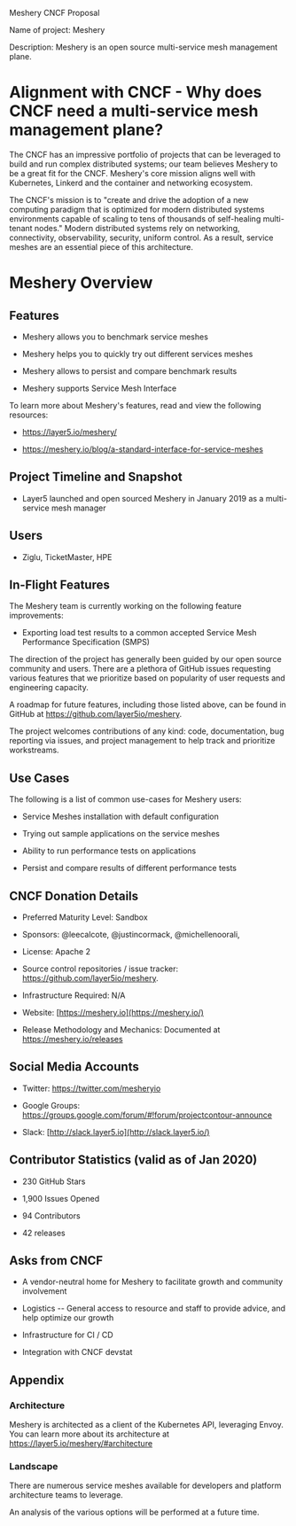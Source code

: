 Meshery CNCF Proposal

Name of project: Meshery

Description: Meshery is an open source multi-service mesh management plane.

Alignment with CNCF - Why does CNCF need a multi-service mesh management plane?
===============================================================================

The CNCF has an impressive portfolio of projects that can be leveraged to build and run complex distributed systems; our team believes Meshery to be a great fit for the CNCF. Meshery's core mission aligns well with Kubernetes, Linkerd and the container and networking ecosystem. 

The CNCF's mission is to "create and drive the adoption of a new computing paradigm that is optimized for modern distributed systems environments capable of scaling to tens of thousands of self-healing multi-tenant nodes." Modern distributed systems rely on networking, connectivity, observability, security, uniform control. As a result, service meshes are an essential piece of this architecture.

Meshery Overview
================

Features
--------

-   Meshery allows you to benchmark service meshes

-   Meshery helps you to quickly try out different services meshes

-   Meshery allows to persist and compare benchmark results

-   Meshery supports Service Mesh Interface

To learn more about Meshery's features, read and view the following resources:

-   <https://layer5.io/meshery/>

-   <https://meshery.io/blog/a-standard-interface-for-service-meshes>

Project Timeline and Snapshot
-----------------------------

-   Layer5 launched and open sourced Meshery in January 2019 as a multi-service mesh manager

Users
-----

-   Ziglu, TicketMaster, HPE

In-Flight Features
------------------

The Meshery team is currently working on the following feature improvements:

-   Exporting load test results to a common accepted Service Mesh Performance Specification (SMPS)

The direction of the project has generally been guided by our open source community and users. There are a plethora of GitHub issues requesting various features that we prioritize based on popularity of user requests and engineering capacity.

A roadmap for future features, including those listed above, can be found in GitHub at <https://github.com/layer5io/meshery>.

The project welcomes contributions of any kind: code, documentation, bug reporting via issues, and project management to help track and prioritize workstreams.

Use Cases 
----------

The following is a list of common use-cases for Meshery users:

-   Service Meshes installation with default configuration

-   Trying out sample applications on the service meshes

-   Ability to run performance tests on applications

-   Persist and compare results of different performance tests

CNCF Donation Details
---------------------

-   Preferred Maturity Level: Sandbox

-   Sponsors: @leecalcote, @justincormack, @michellenoorali,

-   License: Apache 2

-   Source control repositories / issue tracker:  <https://github.com/layer5io/meshery>.

-   Infrastructure Required: N/A

-   Website:  [https://meshery.io](https://meshery.io/)

-   Release Methodology and Mechanics: Documented at <https://meshery.io/releases>

Social Media Accounts
---------------------

-   Twitter:  <https://twitter.com/mesheryio>

-   Google Groups:  <https://groups.google.com/forum/#!forum/projectcontour-announce>

-   Slack:  [http://slack.layer5.io](http://slack.layer5.io/)

Contributor Statistics (valid as of Jan 2020)
---------------------------------------------

-   230 GitHub Stars

-   1,900 Issues Opened

-   94 Contributors

-   42 releases

Asks from CNCF
--------------

-   A vendor-neutral home for Meshery to facilitate growth and community involvement

-   Logistics -- General access to resource and staff to provide advice, and help optimize our growth

-   Infrastructure for CI / CD

-   Integration with CNCF devstat

Appendix
--------

### Architecture 

Meshery is architected as a client of the Kubernetes API, leveraging Envoy. You can learn more about its architecture at <https://layer5.io/meshery/#architecture>

### Landscape

There are numerous service meshes available for developers and platform architecture teams to leverage. 

An analysis of the various options will be performed at a future time.